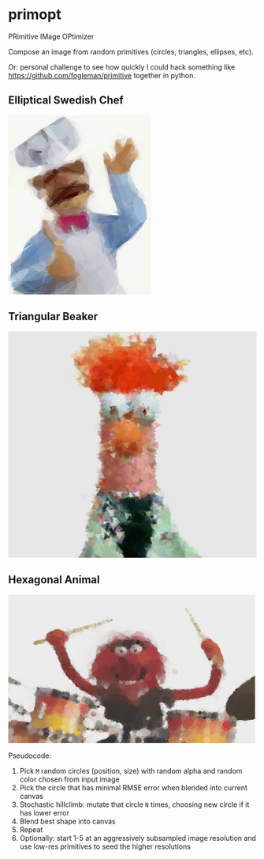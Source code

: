 # primopt

PRimitive IMage OPtimizer

Compose an image from random primitives (circles, triangles, ellipses, etc).  

Or: personal challenge to see how quickly I could hack something like https://github.com/fogleman/primitive together in python.

## Elliptical Swedish Chef

![Swedish Chef in Ellipses](https://github.com/dyf/primopt/blob/master/examples/swedish.png)

## Triangular Beaker

![Beaker in Triangles](https://github.com/dyf/primopt/blob/master/examples/beaker.png)

## Hexagonal Animal

![Animal in Hexagons](https://github.com/dyf/primopt/blob/master/examples/animal.png)

Pseudocode:

1) Pick `M` random circles (position, size) with random alpha and random color chosen from input image
2) Pick the circle that has minimal RMSE error when blended into current canvas
3) Stochastic hillclimb: mutate that circle `N` times, choosing new circle if it has lower error
4) Blend best shape into canvas
5) Repeat
6) Optionally: start 1-5 at an aggressively subsampled image resolution and use low-res primitives to seed the higher resolutions
